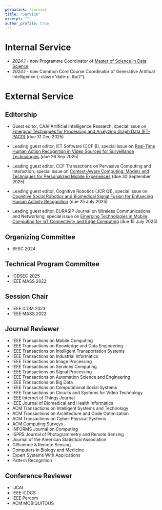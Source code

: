```yaml
---
permalink: /service
title: "Service"
excerpt: ""
author_profile: true
---
```



# Internal Service
- *2024.1* - *now* Programme Coordinator of [Master of Science in Data Science](https://www.ln.edu.hk/cds/mscds/)
- *2024.1* - *now* Common Core Course Coordinator of Generative Artifical Intelligence
{: class="date-ul tbc2"}

# External Service

<!-- ## Community Services
- CCF YOCSEF Hong Kong founding AC member
 -->

## Editorship

- Guest editor, CAAI Artificial Intelligence Research, special issue on [Emerging Techniques for Processing and Analyzing Graph Data (ET-PAGD)](https://www.sciopen.com/journal/message_news/get_by_id?id=1910226686328782850&issn=2097-194X) (due 31 Dec 2025)

- Leading guest editor, IET Software (CCF B), special issue on [Real-Time Human Action Recognition in Video Sources for Surveillance Technologies](https://ietresearch.onlinelibrary.wiley.com/doi/toc/10.1049/IETSFW.SI-2025-000375) (due 26 Sep 2025)

- Leading guest editor, CCF Transactions on Pervasive Computing and Interaction, special issue on [Context-Aware Computing: Models and Techniques for Personalized Mobile Experiences](https://link.springer.com/collections/ccefefehgi) (due 30 September 2025)

- Leading guest editor, Cognitive Robotics (JCR Q1), special issue on [Cognitive Social Robotics and Biomedical Signal Fusion for Enhancing Human Activity Recognition](https://www.keaipublishing.com/en/journals/cognitive-robotics/) (due 25 July 2025)

- Leading guest editor, EURASIP Journal on Wireless Communications and Networking, special issue on [Emerging Technologies in Mobile Computing for IoT Connectivity and Edge Computing](https://link.springer.com/collections/jheifigjdb) (due 15 July 2025)



## Organizing Committee
- BESC 2024

## Technical Program Committee
- ICDSEC 2025
- IEEE MASS 2022


## Session Chair
- IEEE ICDM 2023
- IEEE MASS 2022

## Journal Reviewer

- IEEE Transactions on Mobile Computing
- IEEE Transactions on Knowledge and Data Engineering
- IEEE Transactions on Intelligent Transportation Systems
- IEEE Transactions on Industrial Informatics
- IEEE Transactions on Image Processing
- IEEE Transactions on Services Computing
- IEEE Transactions on Signal Processing
- IEEE Transactions on Automation Science and Engineering
- IEEE Transactions on Big Data
- IEEE Transactions on Computational Social Systems
- IEEE Transactions on Circuits and Systems for Video Technology
- IEEE Internet of Things Journal
- IEEE Journal of Biomedical and Health Informatics
- ACM Transactions on Intelligent Systems and Technology
- ACM Transactions on Architecture and Code Optimization
- ACM Transactions on Cyber-Physical Systems
- ACM Computing Surveys
- INFORMS Journal on Computing
- ISPRS Journal of Photogrammetry and Remote Sensing
- Journal of the American Statistical Association
- GIScience & Remote Sensing
- Computers in Biology and Medicine
- Expert Systems With Applications
- Pattern Recognition

## Conference Reviewer
- IJCAI 
- IEEE ICDCS 
- IEEE Percom 
- ACM MOBIQUITOUS 

